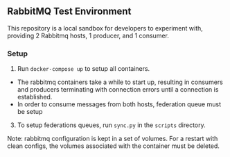 ## RabbitMQ Test Environment
This repository is a local sandbox for developers to experiment with, providing 2 Rabbitmq hosts, 1 producer, and 1 consumer.


### Setup
1. Run `docker-compose up` to setup all containers.
*  The rabbitmq containers take a while to start up, resulting in consumers and producers terminating with connection errors until a connection is established.
*  In order to consume messages from both hosts, federation queue must be setup
3. To setup federations queues, run `sync.py` in the `scripts` directory.

Note: rabbitmq configuration is kept in a set of volumes. For a restart with clean configs, the volumes associated with the container must be deleted.
